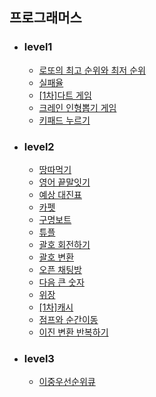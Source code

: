 ## 프로그래머스 

+ ### level1 
  + [로또의 최고 순위와 최저 순위](https://github.com/Lee-Jun-Young/Algorithm/blob/master/programmers/_77484.java)
  + [실패율](https://github.com/Lee-Jun-Young/Algorithm/blob/master/programmers/_42889.java)
  + [[1차]다트 게임](https://github.com/Lee-Jun-Young/Algorithm/blob/master/programmers/_17682.java)
  + [크레인 인형뽑기 게임](https://github.com/Lee-Jun-Young/Algorithm/blob/master/programmers/_64061.java)
  + [키패드 누르기](https://github.com/Lee-Jun-Young/Algorithm/blob/master/programmers/_67256.java)

+ ### level2
  + [땅따먹기](https://github.com/Lee-Jun-Young/Algorithm/blob/master/programmers/_12913.java)
  + [영어 끝말잇기](https://github.com/Lee-Jun-Young/Algorithm/blob/master/programmers/_12981.java)
  + [예상 대진표](https://github.com/Lee-Jun-Young/Algorithm/blob/master/programmers/_12985.java)
  + [카펫](https://github.com/Lee-Jun-Young/Algorithm/blob/master/programmers/_42842.java)
  + [구명보트](https://github.com/Lee-Jun-Young/Algorithm/blob/master/programmers/_42885.java)
  + [튜플](https://github.com/Lee-Jun-Young/Algorithm/blob/master/programmers/_64065.java)
  + [괄호 회전하기](https://github.com/Lee-Jun-Young/Algorithm/blob/master/programmers/_76502.java)
  + [괄호 변환](https://github.com/Lee-Jun-Young/Algorithm/blob/master/programmers/_60058.java)
  + [오픈 채팅방](https://github.com/Lee-Jun-Young/Algorithm/blob/master/programmers/_42888.java)
  + [다음 큰 숫자](https://github.com/Lee-Jun-Young/Algorithm/blob/master/programmers/_12911.java)
  + [위장](https://github.com/Lee-Jun-Young/Algorithm/blob/master/programmers/_42578.java)
  + [[1차]캐시](https://github.com/Lee-Jun-Young/Algorithm/blob/master/programmers/_17680.java)
  + [점프와 순간이동](https://github.com/Lee-Jun-Young/Algorithm/blob/master/programmers/_12980.java)
  + [이진 변환 반복하기](https://github.com/Lee-Jun-Young/Algorithm/blob/master/programmers/_70129.java)

+ ### level3
  + [이중우선순위큐](https://github.com/Lee-Jun-Young/Algorithm/blob/master/programmers/_42628.java)
